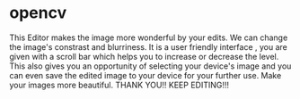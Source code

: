 # opencv
This Editor makes the image more wonderful by your edits. We can change the image's constrast and blurriness. It is a user friendly interface , you are given with a scroll bar which helps you to increase or decrease the level. This also gives you an opportunity of selecting your device's image and you can even save the edited image to your device for your further use. Make your images more beautiful.
THANK YOU!!
KEEP EDITING!!!
